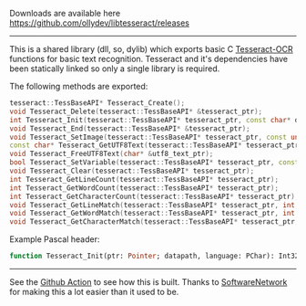 Downloads are available here https://github.com/ollydev/libtesseract/releases

-----

This is a shared library (dll, so, dylib) which exports basic C [Tesseract-OCR](https://github.com/tesseract-ocr/tesseract) functions for basic text recognition. Tesseract and it's dependencies have been statically linked so only a single library is required.

The following methods are exported:
```c++
tesseract::TessBaseAPI* Tesseract_Create();
void Tesseract_Delete(tesseract::TessBaseAPI* &tesseract_ptr);
int Tesseract_Init(tesseract::TessBaseAPI* tesseract_ptr, const char* datapath, const char* language);
void Tesseract_End(tesseract::TessBaseAPI* &tesseract_ptr);
void Tesseract_SetImage(tesseract::TessBaseAPI* tesseract_ptr, const unsigned char* imagedata, int width, int height, int bytes_per_pixel, int bytes_per_line);
const char* Tesseract_GetUTF8Text(tesseract::TessBaseAPI* tesseract_ptr, uint32_t* len);
void Tesseract_FreeUTF8Text(char* &utf8_text_ptr);
bool Tesseract_SetVariable(tesseract::TessBaseAPI* tesseract_ptr, const char* name, const char* value);
void Tesseract_Clear(tesseract::TessBaseAPI* tesseract_ptr);
int Tesseract_GetLineCount(tesseract::TessBaseAPI* tesseract_ptr); 
int Tesseract_GetWordCount(tesseract::TessBaseAPI* tesseract_ptr); 
int Tesseract_GetCharacterCount(tesseract::TessBaseAPI* tesseract_ptr); 
void Tesseract_GetLineMatch(tesseract::TessBaseAPI* tesseract_ptr, int index, char* &text, int* len, float* confidence, int* x1, int* y1, int* x2, int* y2); 
void Tesseract_GetWordMatch(tesseract::TessBaseAPI* tesseract_ptr, int index, char* &text, int* len, float* confidence, int* x1, int* y1, int* x2, int* y2); 
void Tesseract_GetCharacterMatch(tesseract::TessBaseAPI* tesseract_ptr, int index, char* &text, int* len, float* confidence, int* x1, int* y1, int* x2, int* y2);
```
Example Pascal header:

```pascal
function Tesseract_Init(ptr: Pointer; datapath, language: PChar): Int32; external 'libtesseract32.dll'
```
----

See the [Github Action](https://github.com/ollydev/libTesseract/blob/master/.github/workflows/build.yml) to see how this is built. Thanks to [SoftwareNetwork](https://github.com/SoftwareNetwork/sw) for making this a lot easier than it used to be. 
